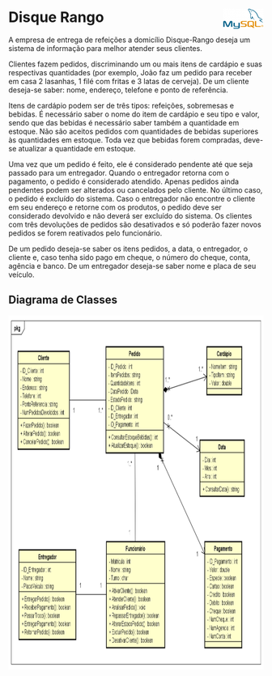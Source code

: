 # Disque Rango <img src="img/mysql.png" width="80" height="40" align="right">

A empresa de entrega de refeições a domicílio Disque-Rango deseja um sistema de informação para melhor atender seus clientes. 

Clientes fazem pedidos, discriminando um ou mais itens de cardápio e suas respectivas quantidades (por exemplo, João faz um pedido para receber em casa 2 lasanhas, 1 filé com fritas e 3 latas de cerveja). De um cliente deseja-se saber: nome, endereço, telefone e ponto de referência.

Itens de cardápio podem ser de três tipos: refeições, sobremesas e bebidas. É necessário saber o nome do item de cardápio e seu tipo e valor, sendo que das bebidas é necessário saber também a quantidade em estoque. Não são aceitos pedidos com quantidades de bebidas superiores às quantidades em estoque. Toda vez que bebidas forem compradas, deve-se atualizar a quantidade em estoque.

Uma vez que um pedido é feito, ele é considerado pendente até que seja passado para um entregador. Quando o entregador retorna com o pagamento, o pedido é considerado atendido. Apenas pedidos ainda pendentes podem ser alterados ou cancelados pelo cliente. No último caso, o pedido é excluído do sistema. Caso o entregador não encontre o cliente em seu endereço e retorne com os produtos, o pedido deve ser considerado devolvido e não deverá ser excluído do sistema. Os clientes com três devoluções de pedidos são desativados e só poderão fazer novos pedidos se forem reativados pelo funcionário.

De um pedido deseja-se saber os itens pedidos, a data, o entregador, o cliente e, caso tenha sido pago em cheque, o número do cheque, conta, agência e banco. De um entregador deseja-se saber nome e placa de seu veículo.

## Diagrama de Classes

<img src="diagrama_uml/diagrama de classes.png" width="1213" height="700" align="right">
